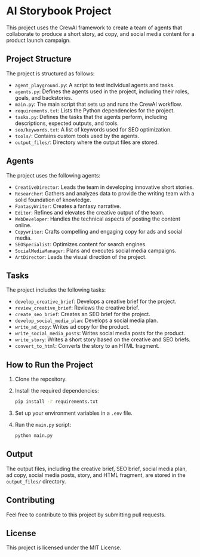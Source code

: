 # AI Storybook Project

This project uses the CrewAI framework to create a team of agents that collaborate to produce a short story, ad copy, and social media content for a product launch campaign.

## Project Structure

The project is structured as follows:

-   `agent_playground.py`: A script to test individual agents and tasks.
-   `agents.py`: Defines the agents used in the project, including their roles, goals, and backstories.
-   `main.py`: The main script that sets up and runs the CrewAI workflow.
-   `requirements.txt`: Lists the Python dependencies for the project.
-   `tasks.py`: Defines the tasks that the agents perform, including descriptions, expected outputs, and tools.
-   `seo/keywords.txt`: A list of keywords used for SEO optimization.
-   `tools/`: Contains custom tools used by the agents.
-   `output_files/`: Directory where the output files are stored.

## Agents

The project uses the following agents:

-   `CreativeDirector`: Leads the team in developing innovative short stories.
-   `Researcher`: Gathers and analyzes data to provide the writing team with a solid foundation of knowledge.
-   `FantasyWriter`: Creates a fantasy narrative.
-   `Editor`: Refines and elevates the creative output of the team.
-   `WebDeveloper`: Handles the technical aspects of posting the content online.
-   `Copywriter`: Crafts compelling and engaging copy for ads and social media.
-   `SEOSpecialist`: Optimizes content for search engines.
-   `SocialMediaManager`: Plans and executes social media campaigns.
-   `ArtDirector`: Leads the visual direction of the project.

## Tasks

The project includes the following tasks:

-   `develop_creative_brief`: Develops a creative brief for the project.
-   `review_creative_brief`: Reviews the creative brief.
-   `create_seo_brief`: Creates an SEO brief for the project.
-   `develop_social_media_plan`: Develops a social media plan.
-   `write_ad_copy`: Writes ad copy for the product.
-   `write_social_media_posts`: Writes social media posts for the product.
-   `write_story`: Writes a short story based on the creative and SEO briefs.
-   `convert_to_html`: Converts the story to an HTML fragment.

## How to Run the Project

1.  Clone the repository.
2.  Install the required dependencies:

    ```bash
    pip install -r requirements.txt
    ```
3.  Set up your environment variables in a `.env` file.
4.  Run the `main.py` script:

    ```bash
    python main.py
    ```

## Output

The output files, including the creative brief, SEO brief, social media plan, ad copy, social media posts, story, and HTML fragment, are stored in the `output_files/` directory.

## Contributing

Feel free to contribute to this project by submitting pull requests.

## License

This project is licensed under the MIT License.
